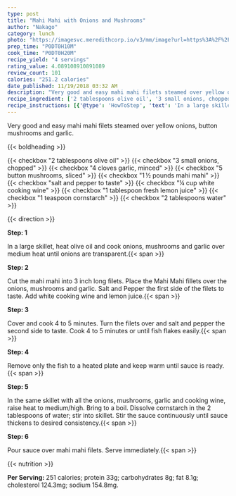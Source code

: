 ```yaml
---
type: post
title: "Mahi Mahi with Onions and Mushrooms"
author: "Nakago"
category: lunch
photo: "https://imagesvc.meredithcorp.io/v3/mm/image?url=https%3A%2F%2Fimages.media-allrecipes.com%2Fuserphotos%2F8348999.jpg"
prep_time: "P0DT0H10M"
cook_time: "P0DT0H20M"
recipe_yield: "4 servings"
rating_value: 4.089108910891089
review_count: 101
calories: "251.2 calories"
date_published: 11/19/2018 03:32 AM
description: "Very good and easy mahi mahi filets steamed over yellow onions, button mushrooms and garlic."
recipe_ingredient: ['2 tablespoons olive oil', '3 small onions, chopped', '4 cloves garlic, minced', '5 button mushrooms, sliced', '1\u2009½ pounds mahi mahi', 'salt and pepper to taste', '¼ cup white cooking wine', '1 tablespoon fresh lemon juice', '1 teaspoon cornstarch', '2 tablespoons water']
recipe_instructions: [{'@type': 'HowToStep', 'text': 'In a large skillet, heat olive oil and cook onions, mushrooms and garlic over medium heat until onions are transparent.\n'}, {'@type': 'HowToStep', 'text': 'Cut the mahi mahi into 3 inch long filets. Place the Mahi Mahi fillets over the onions, mushrooms and garlic. Salt and Pepper the first side of the filets to taste. Add white cooking wine and lemon juice.\n'}, {'@type': 'HowToStep', 'text': 'Cover and cook 4 to 5 minutes. Turn the filets over and salt and pepper the second side to taste. Cook 4 to 5 minutes or until fish flakes easily.\n'}, {'@type': 'HowToStep', 'text': 'Remove only the fish to a heated plate and keep warm until sauce is ready.\n'}, {'@type': 'HowToStep', 'text': 'In the same skillet with all the onions, mushrooms, garlic and cooking wine, raise heat to medium/high. Bring to a boil.  Dissolve cornstarch in the 2 tablespoons of water; stir into skillet. Stir the sauce continuously until sauce thickens to desired consistency.\n'}, {'@type': 'HowToStep', 'text': 'Pour sauce over mahi mahi filets. Serve immediately.\n'}]
---
```


Very good and easy mahi mahi filets steamed over yellow onions, button mushrooms and garlic. 

{{< boldheading >}}

{{< checkbox "2 tablespoons olive oil" >}}
{{< checkbox "3 small onions, chopped" >}}
{{< checkbox "4 cloves garlic, minced" >}}
{{< checkbox "5  button mushrooms, sliced" >}}
{{< checkbox "1 ½ pounds mahi mahi" >}}
{{< checkbox "salt and pepper to taste" >}}
{{< checkbox "¼ cup white cooking wine" >}}
{{< checkbox "1 tablespoon fresh lemon juice" >}}
{{< checkbox "1 teaspoon cornstarch" >}}
{{< checkbox "2 tablespoons water" >}}


{{< direction >}}

**Step: 1**

In a large skillet, heat olive oil and cook onions, mushrooms and garlic over medium heat until onions are transparent.{{< span >}}

**Step: 2**

Cut the mahi mahi into 3 inch long filets. Place the Mahi Mahi fillets over the onions, mushrooms and garlic. Salt and Pepper the first side of the filets to taste. Add white cooking wine and lemon juice.{{< span >}}

**Step: 3**

Cover and cook 4 to 5 minutes. Turn the filets over and salt and pepper the second side to taste. Cook 4 to 5 minutes or until fish flakes easily.{{< span >}}

**Step: 4**

Remove only the fish to a heated plate and keep warm until sauce is ready.{{< span >}}

**Step: 5**

In the same skillet with all the onions, mushrooms, garlic and cooking wine, raise heat to medium/high. Bring to a boil.  Dissolve cornstarch in the 2 tablespoons of water; stir into skillet. Stir the sauce continuously until sauce thickens to desired consistency.{{< span >}}

**Step: 6**

Pour sauce over mahi mahi filets. Serve immediately.{{< span >}}

{{< nutrition >}}

**Per Serving:** 251 calories; protein 33g; carbohydrates 8g; fat 8.1g; cholesterol 124.3mg; sodium 154.8mg.
